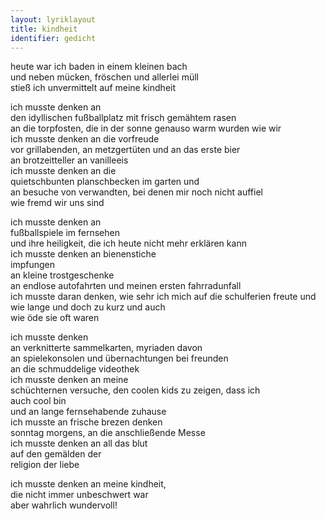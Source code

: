 ```yaml
---
layout: lyriklayout
title: kindheit
identifier: gedicht
---
```


heute war ich baden in einem kleinen bach   
und neben mücken, fröschen und allerlei müll  
stieß ich unvermittelt auf meine kindheit  

ich musste denken an   
den idyllischen fußballplatz mit frisch gemähtem rasen  
an die torpfosten, die in der sonne genauso warm wurden wie wir  
ich musste denken an die vorfreude   
vor grillabenden, an metzgertüten und an das erste bier  
an brotzeitteller an vanilleeis  
ich musste denken an die  
quietschbunten planschbecken im garten und  
an besuche von verwandten, bei denen mir noch nicht auffiel  
wie fremd wir uns sind  

ich musste denken an  
fußballspiele im fernsehen  
und ihre heiligkeit, die ich heute nicht mehr erklären kann  
ich musste denken an bienenstiche  
impfungen   
an kleine trostgeschenke  
an endlose autofahrten und meinen ersten fahrradunfall  
ich musste daran denken, wie sehr ich mich auf die schulferien freute und wie lange und doch zu kurz und auch   
wie öde sie oft waren  

ich musste denken  
an verknitterte sammelkarten, myriaden davon  
an spielekonsolen und übernachtungen bei freunden  
an die schmuddelige videothek  
ich musste denken an meine   
schüchternen versuche, den coolen kids zu zeigen, dass ich   
auch cool bin  
und an lange fernsehabende zuhause  
ich musste an frische brezen denken  
sonntag morgens, an die anschließende Messe  
ich musste denken an all das blut   
auf den gemälden der   
religion der liebe  

ich musste denken an meine kindheit,   
die nicht immer unbeschwert war  
aber wahrlich wundervoll!   


